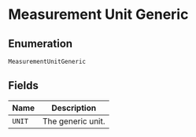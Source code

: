 
# Measurement Unit Generic

## Enumeration

`MeasurementUnitGeneric`

## Fields

| Name | Description |
|  --- | --- |
| `UNIT` | The generic unit. |

